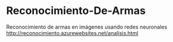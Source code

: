 # Reconocimiento-De-Armas
Reconocimiento de armas en imágenes usando redes neuronales
http://reconocimiento.azurewebsites.net/analisis.html
